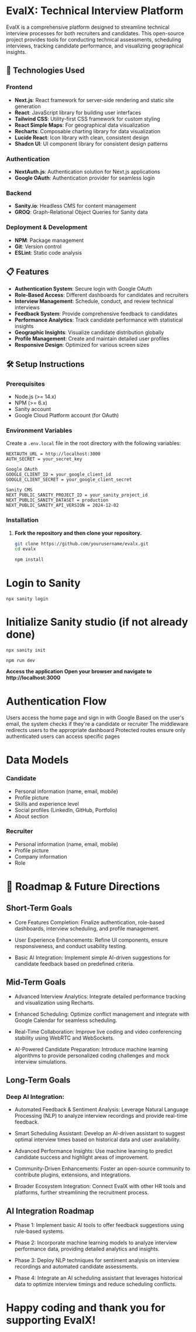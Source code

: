 # EvalX: Technical Interview Platform

EvalX is a comprehensive platform designed to streamline technical interview processes for both recruiters and candidates. This open-source project provides tools for conducting technical assessments, scheduling interviews, tracking candidate performance, and visualizing geographical insights.

## 🚀 Technologies Used

### Frontend

- **Next.js**: React framework for server-side rendering and static site generation
- **React**: JavaScript library for building user interfaces
- **Tailwind CSS**: Utility-first CSS framework for custom styling
- **React Simple Maps**: For geographical data visualization
- **Recharts**: Composable charting library for data visualization
- **Lucide React**: Icon library with clean, consistent design
- **Shadcn UI**: UI component library for consistent design patterns

### Authentication

- **NextAuth.js**: Authentication solution for Next.js applications
- **Google OAuth**: Authentication provider for seamless login

### Backend

- **Sanity.io**: Headless CMS for content management
- **GROQ**: Graph-Relational Object Queries for Sanity data

### Deployment & Development

- **NPM**: Package management
- **Git**: Version control
- **ESLint**: Static code analysis

## 📋 Features

- **Authentication System**: Secure login with Google OAuth
- **Role-Based Access**: Different dashboards for candidates and recruiters
- **Interview Management**: Schedule, conduct, and review technical interviews
- **Feedback System**: Provide comprehensive feedback to candidates
- **Performance Analytics**: Track candidate performance with statistical insights
- **Geographic Insights**: Visualize candidate distribution globally
- **Profile Management**: Create and maintain detailed user profiles
- **Responsive Design**: Optimized for various screen sizes

## 🛠️ Setup Instructions

### Prerequisites

- Node.js (>= 14.x)
- NPM (>= 6.x)
- Sanity account
- Google Cloud Platform account (for OAuth)

### Environment Variables

Create a `.env.local` file in the root directory with the following variables:

```
NEXTAUTH_URL = http://localhost:3000
AUTH_SECRET = your_secret_key

Google OAuth
GOOGLE_CLIENT_ID = your_google_client_id
GOOGLE_CLIENT_SECRET = your_google_client_secret

Sanity CMS
NEXT_PUBLIC_SANITY_PROJECT_ID = your_sanity_project_id
NEXT_PUBLIC_SANITY_DATASET = production
NEXT_PUBLIC_SANITY_API_VERSION = 2024-12-02
```

### Installation

1. **Fork the repository and then clone your repository.**

      ```bash
      git clone https://github.com/yourusername/evalx.git
      cd evalx

      npm install
      ```

# Login to Sanity

`npx sanity login`

# Initialize Sanity studio (if not already done)

`npx sanity init`

`npm run dev`

**Access the application Open your browser and navigate to http://localhost:3000**

# Authentication Flow

Users access the home page and sign in with Google
Based on the user's email, the system checks if they're a candidate or recruiter
The middleware redirects users to the appropriate dashboard
Protected routes ensure only authenticated users can access specific pages

# Data Models

### Candidate

- Personal information (name, email, mobile)
- Profile picture
- Skills and experience level
- Social profiles (LinkedIn, GitHub, Portfolio)
- About section

### Recruiter

- Personal information (name, email, mobile)
- Profile picture
- Company information
- Role

# 🚧 Roadmap & Future Directions

## Short-Term Goals

- Core Features Completion: Finalize authentication, role-based dashboards, interview scheduling, and profile management.

- User Experience Enhancements: Refine UI components, ensure responsiveness, and conduct usability testing.

- Basic AI Integration: Implement simple AI-driven suggestions for candidate feedback based on predefined criteria.

## Mid-Term Goals

- Advanced Interview Analytics: Integrate detailed performance tracking and visualization using Recharts.

- Enhanced Scheduling: Optimize conflict management and integrate with Google Calendar for seamless scheduling.

- Real-Time Collaboration: Improve live coding and video conferencing stability using WebRTC and WebSockets.

- AI-Powered Candidate Preparation: Introduce machine learning algorithms to provide personalized coding challenges and mock interview simulations.

## Long-Term Goals

### Deep AI Integration:

- Automated Feedback & Sentiment Analysis: Leverage Natural Language Processing (NLP) to analyze interview recordings and provide real-time feedback.

- Smart Scheduling Assistant: Develop an AI-driven assistant to suggest optimal interview times based on historical data and user availability.

- Advanced Performance Insights: Use machine learning to predict candidate success and highlight areas of improvement.

- Community-Driven Enhancements: Foster an open-source community to contribute plugins, extensions, and integrations.

- Broader Ecosystem Integration: Connect EvalX with other HR tools and platforms, further streamlining the recruitment process.

## AI Integration Roadmap

- Phase 1: Implement basic AI tools to offer feedback suggestions using rule-based systems.

- Phase 2: Incorporate machine learning models to analyze interview performance data, providing detailed analytics and insights.

- Phase 3: Deploy NLP techniques for sentiment analysis on interview recordings and automated candidate assessments.

- Phase 4: Integrate an AI scheduling assistant that leverages historical data to optimize interview timings and reduce scheduling conflicts.

# Happy coding and thank you for supporting EvalX!
